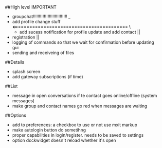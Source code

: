 ##High level IMPORTANT
* groupchat!!!!!!!!!!!!!!!!!!!!!!!!!!!!                                _
* add profile change stuff   <========================================= \
  * add sucess notification for profile update and add contact         ||
* registration                                                         ||
* logging of commands so that we wait for confirmation before updating gui
* sending and receiveing of files


##Details
* splash screen
* add gateway subscriptions (if time)

##List
* message in open conversations if te contact goes online/offline (system messages)
* make group and contact names go red when messages are waiting

##Options
* add to preferences: a checkbox to use or not use mxit markup
* make autologin button do sometihng
* proper capabilities in login/register. needs to be saved to settings
* option dockwidget doesn't reload whether it's open


